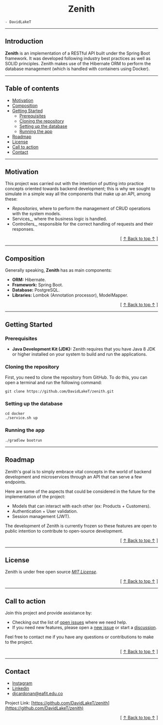 <h1 align="center"> Zenith </h1>

```
- DavidLakeT
```

---

## Introduction[](#introduction)

**Zenith** is an implementation of a RESTful API built under the Spring Boot framework. It was developed following industry best practices as well as SOLID principles. Zenith makes use of the Hibernate ORM to perform the database management (which is handled with containers using Docker).

---

## Table of contents[](#table-of-contents)
- [Motivation](#motivation)
- [Composition](#composition)
- [Getting Started](#getting-started)
  - [Prerequisites](#prerequisites)
  - [Cloning the repository](#cloning-the-repository)
  - [Setting up the database](#setting-up-the-database)
  - [Running the app](#running-the-app)
- [Roadmap](#roadmap)
- [License](#license)
- [Call to action](#call-to-action)
- [Contact](#contact)

---

## Motivation[](#motivation)

This project was carried out with the intention of putting into practice concepts oriented towards backend development; this is why we sought to simulate in a simple way all the components that make up an API, among these:
- _Repositories_, where to perform the management of CRUD operations with the system models.
- Services_, where the business logic is handled.
- Controllers_, responsible for the correct handling of requests and their responses.

<div align="right">[ <a href="#table-of-contents">↑ Back to top ↑</a> ]</div>

---

## Composition[](#composition)

Generally speaking, **Zenith** has as main components:
- **ORM:** Hibernate.
- **Framework:** Spring Boot.
- **Database:** PostgreSQL.
- **Libraries:** Lombok (Annotation processor), ModelMapper.

<div align="right">[ <a href="#table-of-contents">↑ Back to top ↑</a> ]</div>

---

## Getting Started[](#getting-started)

### Prerequisites[](#prerequisites)

* **Java Development Kit (JDK):** Zenith requires that you have Java 8 JDK or higher installed on your system to build and run the applications.

### Cloning the repository[](#cloning-the-repository)

First, you need to clone the repository from GitHub. To do this, you can open a terminal and run the following command:

```
git clone https://github.com/DavidLakeT/zenith.git
```

### Setting up the database[](#setting-up-the-database)

```
cd docker
./service.sh up
```

### Running the app[](#running-the-app)

```
./gradlew bootrun
```

---

## Roadmap[](#roadmap)

Zenith's goal is to simply embrace vital concepts in the world of backend development and microservices through an API that can serve a few endpoints. 

Here are some of the aspects that could be considered in the future for the implementation of the project:
- Models that can interact with each other (ex: Products + Customers).
- Authentication + User validation.
- Session management (JWT).

The development of Zenith is currently frozen so these features are open to public intention to contribute to open-source development.

<div align="right">[ <a href="#table-of-contents">↑ Back to top ↑</a> ]</div>

---

## License[](#license)

Zenith is under free open source [_MIT License_](https://github.com/DavidLakeT/zenith/blob/master/LICENSE.txt).

<div align="right">[ <a href="#table-of-contents">↑ Back to top ↑</a> ]</div>

---

## Call to action[](#call-to-action)

Join this project and provide assistance by:
* Checking out the list of [open issues](https://github.com/DavidLakeT/zenith/issues) where we need help.
* If you need new features, please open a [new issue](https://github.com/DavidLakeT/zenith/issues) or start a [discussion](https://github.com/DavidLakeT/zenith/discussions).

Feel free to contact me if you have any questions or contributions to make to the project.

<div align="right">[ <a href="#table-of-contents">↑ Back to top ↑</a> ]</div>

---

## Contact[](#contact)
 - [Instagram](https://www.instagram.com/whatdavedoes/)
 - [Linkedin](https://www.linkedin.com/in/davidlaket/)
 - djcardonan@eafit.edu.co

Project Link: [https://github.com/DavidLakeT/zenith](https://github.com/DavidLakeT/zenith)

<div align="right">[ <a href="#table-of-contents">↑ Back to top ↑</a> ]</div>
